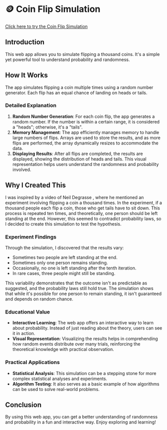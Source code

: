 # 🪙 Coin Flip Simulation

[Click here to try the Coin Flip Simulation](https://coin-flip-simulation.onrender.com)

## Introduction

This web app allows you to simulate flipping a thousand coins. It's a simple yet powerful tool to understand probability and randomness.

## How It Works

The app simulates flipping a coin multiple times using a random number generator. Each flip has an equal chance of landing on heads or tails.

### Detailed Explanation

1. **Random Number Generation**: For each coin flip, the app generates a random number. If the number is within a certain range, it is considered a "heads"; otherwise, it's a "tails".
2. **Memory Management**: The app efficiently manages memory to handle large numbers of flips. Arrays are used to store the results, and as more flips are performed, the array dynamically resizes to accommodate the data.
3. **Displaying Results**: After all flips are completed, the results are displayed, showing the distribution of heads and tails. This visual representation helps users understand the randomness and probability involved.

## Why I Created This

I was inspired by a video of Neil Degrasse , where he mentioned an experiment involving flipping a coin a thousand times. In the experiment, if a thousand people each flip a coin, those who get tails have to sit down. This process is repeated ten times, and theoretically, one person should be left standing at the end. However, this seemed to contradict probability laws, so I decided to create this simulation to test the hypothesis.

### Experiment Findings

Through the simulation, I discovered that the results vary:
- Sometimes two people are left standing at the end.
- Sometimes only one person remains standing.
- Occasionally, no one is left standing after the tenth iteration.
- In rare cases, three people might still be standing.

This variability demonstrates that the outcome isn't as predictable as suggested, and the probability laws still hold true. The simulation shows that while it's possible for one person to remain standing, it isn't guaranteed and depends on random chance.

### Educational Value

- **Interactive Learning**: The web app offers an interactive way to learn about probability. Instead of just reading about the theory, users can see it in action.
- **Visual Representation**: Visualizing the results helps in comprehending how random events distribute over many trials, reinforcing the theoretical knowledge with practical observation.

### Practical Applications

- **Statistical Analysis**: This simulation can be a stepping stone for more complex statistical analyses and experiments.
- **Algorithm Testing**: It also serves as a basic example of how algorithms can be used to solve real-world problems.

## Conclusion

By using this web app, you can get a better understanding of randomness and probability in a fun and interactive way. Enjoy exploring and learning!
